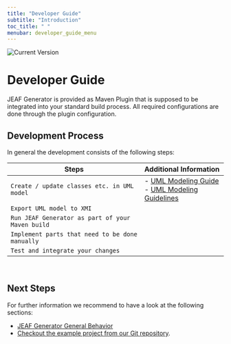 ```yaml
---
title: "Developer Guide"
subtitle: "Introduction"
toc_title: " "
menubar: developer_guide_menu
---
```


![Current Version](https://maven-badges.herokuapp.com/maven-central/com.anaptecs.jeaf.generator/jeaf-generator/badge.svg)

# Developer Guide

JEAF Generator is provided as Maven Plugin that is supposed to be integrated into your standard build process. All required configurations are done through the plugin configuration.

## Development Process

In general the development consists of the following steps:

| Steps                                            | Additional Information                                                          |
| ------------------------------------------------ |:------------------------------------------------------------------------------- |
| `Create / update classes etc. in UML model`      | - [UML Modeling Guide](../uml-modeling-guide)<br/>- [UML Modeling Guidelines]() |
| `Export UML model to XMI`                        |                                                                                 |
| `Run JEAF Generator as part of your Maven build` |                                                                                 |
| `Implement parts that need to be done manually`  |                                                                                 |
| `Test and integrate your changes`                |                                                                                 |

<br>

## Next Steps

For further information we recommend to have a look at the following sections:

- [JEAF Generator General Behavior](general-behavior) 
- [Checkout the example project from our Git repository](https://bitbucket.org/anaptecs/jeaf-generator-samples).